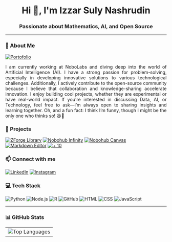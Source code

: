 <h1 align="center">Hi 👋, I'm Izzar Suly Nashrudin</h1>
<h3 align="center">Passionate about Mathematics, AI, and Open Source</h3>

---

### 🔹 About Me  
[![Portofolio](https://img.shields.io/badge/Portofolio-black?style=for-the-badge&logo=google-chrome&logoColor=white)](https://avezoor.vercel.app/)
<p align="justify">I am currently working at NoboLabs and diving deep into the world of Artificial Intelligence (AI). I have a strong passion for problem-solving, especially in developing innovative solutions to various technological challenges. Additionally, I actively contribute to the open-source community because I believe that collaboration and knowledge-sharing accelerate innovation. I enjoy building cool projects, whether they are experimental or have real-world impact. If you're interested in discussing Data, AI, or Technology, feel free to ask—I’m always open to sharing insights and learning together. Oh, and a fun fact: I think I’m funny, though I might be the only one who thinks so! 😆🚀</p>

### 🚀 Projects  
[![ZForge Library](https://img.shields.io/badge/ZForge%20Library-purple?style=for-the-badge&logo=google-chrome&logoColor=white)](https://zforge.vercel.app/) [![Nobohub Infinity](https://img.shields.io/badge/Nobohub%20Infinity-black?style=for-the-badge&logo=google-chrome&logoColor=white)](https://nobohub.vercel.app/) [![Nobohub Canvas](https://img.shields.io/badge/Nobohub%20Canvas-black?style=for-the-badge&logo=google-chrome&logoColor=white)](https://nobomain.vercel.app/) [![Markdown Editor](https://img.shields.io/badge/Markdown%20Editor-black?style=for-the-badge&logo=google-chrome&logoColor=white)](https://markforedit.vercel.app/) [![+ 10](https://img.shields.io/badge/+%2010-black?style=for-the-badge&logo=github&logoColor=white)](https://github.com/avezoor?tab=repositories) 

### 📫 Connect with me  
[![LinkedIn](https://img.shields.io/badge/LinkedIn-0A66C2?style=for-the-badge&logo=linkedin&logoColor=white)](https://linkedin.com/in/izzar-suly-nashrudin)  [![Instagram](https://img.shields.io/badge/Instagram-E4405F?style=for-the-badge&logo=instagram&logoColor=white)](https://instagram.com/ave.zoor)

### 💻 Tech Stack  
![Python](https://img.shields.io/badge/Python-3776AB?style=for-the-badge&logo=python&logoColor=white)  ![Node.js](https://img.shields.io/badge/Node.js-339933?style=for-the-badge&logo=nodedotjs&logoColor=white)  ![R](https://img.shields.io/badge/R-276DC3?style=for-the-badge&logo=r&logoColor=white)  ![GitHub](https://img.shields.io/badge/GitHub-181717?style=for-the-badge&logo=github&logoColor=white)  ![HTML](https://img.shields.io/badge/HTML-E34F26?style=for-the-badge&logo=html5&logoColor=white)  ![CSS](https://img.shields.io/badge/CSS-1572B6?style=for-the-badge&logo=css3&logoColor=white)  ![JavaScript](https://img.shields.io/badge/JavaScript-F7DF1E?style=for-the-badge&logo=javascript&logoColor=black)  

---

### 📊 GitHub Stats  
<table>
  <tr>
    <td><img src="https://github-readme-stats.vercel.app/api/top-langs?username=avezoor&show_icons=true&locale=en&layout=compact" alt="Top Languages" /></td>
  </tr>
</table>
